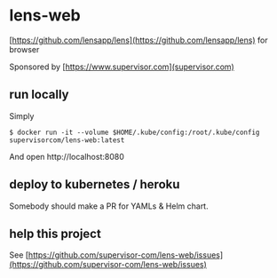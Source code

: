 # lens-web

[https://github.com/lensapp/lens](https://github.com/lensapp/lens) for browser

Sponsored by [https://www.supervisor.com](supervisor.com)

## run locally

Simply

    $ docker run -it --volume $HOME/.kube/config:/root/.kube/config supervisorcom/lens-web:latest

And open http://localhost:8080

## deploy to kubernetes / heroku

Somebody should make a PR for YAMLs & Helm chart.

## help this project

See [https://github.com/supervisor-com/lens-web/issues](https://github.com/supervisor-com/lens-web/issues)
